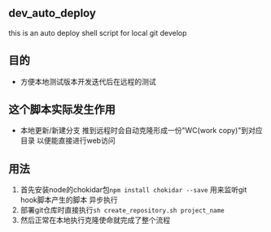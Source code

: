 ## dev_auto_deploy
this is an auto deploy shell script for local git develop

## 目的
* 方便本地测试版本开发迭代后在远程的测试

## 这个脚本实际发生作用
* 本地更新/新建分支 推到远程时会自动克隆形成一份"WC(work copy)"到对应目录 以便能直接进行web访问

## 用法
1. 首先安装node的chokidar包```npm install chokidar --save``` 用来监听git hook脚本产生的脚本 异步执行
2. 部署git仓库时直接执行```sh create_repository.sh project_name```
3. 然后正常在本地执行克隆使命就完成了整个流程

